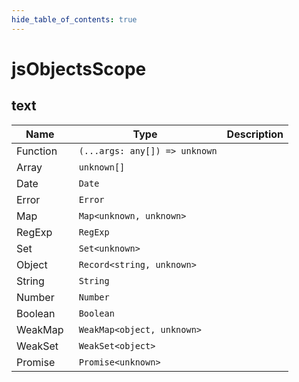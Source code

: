 ```yaml
---
hide_table_of_contents: true
---
```


# jsObjectsScope

## text

| Name     | Type                           | Description |
| -------- | ------------------------------ | ----------- |
| Function | ` (...args: any[]) => unknown` |             |
| Array    | ` unknown[]`                   |             |
| Date     | ` Date`                        |             |
| Error    | ` Error`                       |             |
| Map      | ` Map<unknown, unknown>`       |             |
| RegExp   | ` RegExp`                      |             |
| Set      | ` Set<unknown>`                |             |
| Object   | ` Record<string, unknown>`     |             |
| String   | ` String`                      |             |
| Number   | ` Number`                      |             |
| Boolean  | ` Boolean`                     |             |
| WeakMap  | ` WeakMap<object, unknown>`    |             |
| WeakSet  | ` WeakSet<object>`             |             |
| Promise  | ` Promise<unknown>`            |             |
